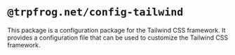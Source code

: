 # `@trpfrog.net/config-tailwind`

This package is a configuration package for the Tailwind CSS framework. 
It provides a configuration file that can be used to customize the Tailwind CSS framework.
